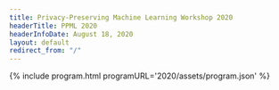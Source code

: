 ```yaml
---
title: Privacy-Preserving Machine Learning Workshop 2020
headerTitle: PPML 2020
headerInfoDate: August 18, 2020
layout: default
redirect_from: "/"
---
```




<div markdown="0">
    {% include program.html programURL='2020/assets/program.json' %}
</div>